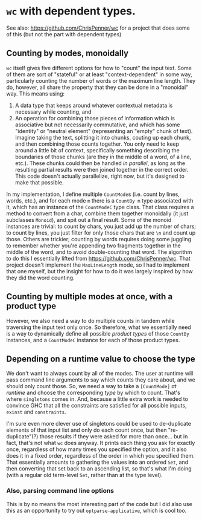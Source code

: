 # `wc` with dependent types.

See also: https://github.com/ChrisPenner/wc for a project that does some of this (but not the part
with dependent types)

## Counting by modes, monoidally

`wc` itself gives five different options for how to "count" the input text. Some of them are sort of "stateful"
or at least "context-dependent" in some way, particularly counting the number of words or the maximum line length.
They do, however, all share the property that they can be done in a "monoidal" way. This means using:
1. A data type that keeps around whatever contextual metadata is necessary while counting, and
2. An operation for combining those pieces of information which is associative but not necessarily commutative,
   and which has some "identity" or "neutral element" (representing an "empty" chunk of text).
Imagine taking the text, splitting it into chunks, couting up each chunk, and then combining those counts together.
You only need to keep around a little bit of context, specifically something describing the boundaries of those chunks
(are they in the middle of a word, of a line, etc.). These chunks could then be handled _in parallel_, as long as the
resulting partial results were then joined together in the correct order. This code doesn't actually parallelize, right
now, but it's designed to make that possible.

In my implementation, I define multiple `CountMode`s (i.e. count by lines, words, etc.), and for each mode `m` there is a `CountBy m` type associated with it, which has an instance of the `CountModeC` type class. That class requires a method to convert from a char, combine them together monoidally (it just subclasses `Monoid`), and spit out a final result. Some of the monoid instances are trivial: to count by chars, you just add up the number of chars; to count by lines, you just filter for only those chars that are `\n` and count up those. Others are trickier; counting by words requires doing some juggling to remember whether you're appending two fragments together in the middle of the word, and to avoid double-counting that word. The algorithm to do this I essentially lifted from https://github.com/ChrisPenner/wc. That project doesn't implement the `MaxLineLength` mode, so I had to implement that one myself, but the insight for how to do it was largely inspired by how they did the word counting.

## Counting by multiple modes at once, with a product type
However, we also need a way to do multiple counts in tandem while traversing the input text only once. So therefore, what we essentially need is a way to dynamically define all possible _product types_ of those `CountBy` instances, and a `CountModeC` instance for each of those product types.

## Depending on a runtime value to choose the type
We don't want to always count by all of the modes. The user at runtime will pass command line arguments to say which counts they care about, and we should only count those. So, we need a way to take a `[CountMode]` _at runtime_ and choose the corresponding _type_ by which to count. That's where `singletons` comes in. And, because a little extra work is needed to convince GHC that all the constraints are satisfied for all possible inputs, `exinst` and `constraints`.

 I'm sure even more clever use of singletons could be used to de-duplicate elements of that input list and only do each count once, but then "re-duplicate"(?) those results if they were asked for more than once... but in fact, that's not what `wc` does anyway. It prints each thing you ask for exactly once, regardless of how many times you specified the option, and it also does it in a fixed order, regardless of the order in which you specified them. That essentially amounts to gathering the values into an ordered `Set`, and then converting that set back to an ascending list, so that's what I'm doing (with a regular old term-level `Set`, rather than at the type level).

### Also, parsing command line options
This is by no means the most interesting part of the code but I did also use this as an opportunity to try out `optparse-applicative`, which is cool too.
